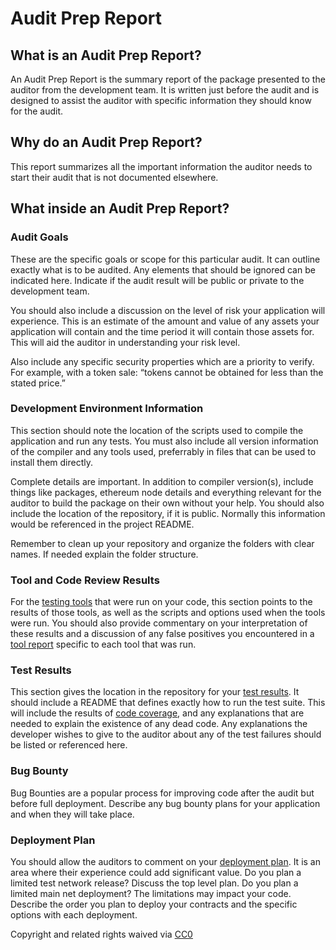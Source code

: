 # Audit Prep Report

## What is an Audit Prep Report?

An Audit Prep Report is the summary report of the package presented to the auditor from the development team.  It is written just before the audit and is designed to assist the auditor with specific information they should know for the audit.

## Why do an Audit Prep Report?

This report summarizes all the important information the auditor needs to start their audit that is not documented elsewhere.

## What inside an Audit Prep Report?

### Audit Goals

These are the specific goals or scope for this particular audit. It can outline exactly what is to be audited. Any elements that should be ignored can be indicated here.  Indicate if the audit result will be public or private to the development team.

You should also include a discussion on the level of risk your application will experience. This is an estimate of the amount and value of any assets your application will contain and the time period it will contain those assets for. This will aid the auditor in understanding your risk level.

Also include any specific security properties which are a priority to verify. For example, with a token sale: “tokens cannot be obtained for less than the stated price.”

### Development Environment Information

This section should note the location of the scripts used to compile the application and run any tests. You must also include all version information of the compiler and any tools used, preferrably in files that can be used to install them directly.

Complete details are important.  In addition to compiler version\(s\), include things like packages, ethereum node details and everything relevant for the auditor to build the package on their own without your help.  You should also include the location of the repository, if it is public. Normally this information would be referenced in the project README.

Remember to clean up your repository and organize the folders with clear names. If needed explain the folder structure.

### Tool and Code Review Results

For the [testing tools](../tools/existing-tools.md) that were run on your code, this section points to the results of those tools, as well as the scripts and options used when the tools were run. You should also provide commentary on your interpretation of these results and a discussion of any false positives you encountered in a [tool report](../tools/tool-reports.md) specific to each tool that was run.

### Test Results

This section gives the location in the repository for your [test results](test-results.md). It should include a README that defines exactly how to run the test suite. This will include the results of [code coverage](), and any explanations that are needed to explain the existence of any dead code. Any explanations the developer wishes to give to the auditor about any of the test failures should be listed or referenced here.

### Bug Bounty

Bug Bounties are a popular process for improving code after the audit but before full deployment.  Describe any bug bounty plans for your application and when they will take place.

### Deployment Plan

You should allow the auditors to comment on your [deployment plan](../network-release/deployment-plan.md). It is an area where their experience could add significant value. Do you plan a limited test network release? Discuss the top level plan. Do you plan a limited main net deployment? The limitations may impact your code. Describe the order you plan to deploy your contracts and the specific options with each deployment.

 Copyright and related rights waived via [CC0](https://creativecommons.org/publicdomain/zero/1.0/)

